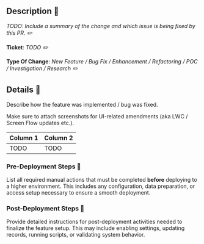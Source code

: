 ## Description 📌

_TODO: Include a summary of the change and which issue is being fixed by this PR. ✏️_

**Ticket**: _TODO ✏️_

**Type Of Change**: _New Feature / Bug Fix / Enhancement / Refactoring / POC / Investigation / Research ✏️_

## Details 🔎

Describe how the feature was implemented / bug was fixed.

Make sure to attach screenshots for UI-related amendments (aka LWC / Screen Flow updates etc.).

| Column 1 | Column 2 |
| -------- | -------- |
| TODO     | TODO     |

### Pre-Deployment Steps 🔶

List all required manual actions that must be completed **before** deploying to a higher environment.
This includes any configuration, data preparation, or access setup necessary to ensure a smooth deployment.

### Post-Deployment Steps 🔷

Provide detailed instructions for post-deployment activities needed to finalize the feature setup.
This may include enabling settings, updating records, running scripts, or validating system behavior.
